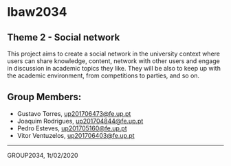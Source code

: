 # lbaw2034

## Theme 2 - Social network

This project aims to create a social network in the university context where users can share knowledge, content, network with other users and engage in discussion in academic topics they like. They will be also to keep up with the academic environment, from competitions to parties, and so on.

## Group Members:

* Gustavo Torres, up201706473@fe.up.pt
* Joaquim Rodrigues, up201704844@fe.up.pt
* Pedro Esteves, up201705160@fe.up.pt
* Vitor Ventuzelos, up201706403@fe.up.pt

***
GROUP2034, 1t/02/2020
